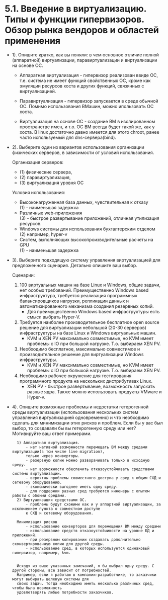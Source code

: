 # 5.1. Введение в виртуализацию. Типы и функции гипервизоров. Обзор рынка вендоров и областей применения
- 1). Опишите кратко, как вы поняли: в чем основное отличие полной (аппаратной) виртуализации, 
	паравиртуализации и виртуализации на основе ОС.
	 
	- Аппаратная виртуализация - гипервизор реализован ввиде ОС, т.е. система не 
	имеет функций свойственных ОС, кроме как эмуляции ресурсов хоста и 
	других функций, связянных с виртуализацией.  

	- Паравиртуализация - гипервизор запускается в среде обычной ОС. Помимо использования ВМашин, 
	можно ипользовать ОС хоста.   

	- Виртуализация на основе ОС - создание ВМ в изолированном пространстве имен, и т.о. ОС ВМ всегда будет
	такой же, как у хоста. В linux достаточно давно имеется для этого chroot, 
	ранее часто используемый для dns-сервера(bind).   
	
	
- 2). Выберите один из вариантов использования организации физических серверов, 
		в зависимости от условий использования.

	Организация серверов:  

	- (1) физические сервера,  
	- (2) паравиртуализация,  
	- (3) виртуализация уровня ОС   

	Условия использования:  
	
	- Высоконагруженная база данных, чувствительная к отказу  
		(1) - наименьшая задержка
	- Различные web-приложения  
		(3) - быстрое развертывание приложений, отличная утилизация ресурсов.  
	- Windows системы для использования бухгалтерским отделом  
		(2) например, hyper-v
	- Систем, выполняющих высокопроизводительные расчеты на GPU  
		(1) - наименьшая задержка
	
- 3). Выберите подходящую систему управления виртуализацией для предложенного сценария. Детально опишите ваш выбор.

    Сценарии:
    
    1. 100 виртуальных машин на базе Linux и Windows, общие задачи, нет особых требований. Преимущественно Windows based инфраструктура, 
    требуется реализация программных балансировщиков нагрузки, репликации данных и автоматизированного механизма создания резервных копий.  
        - Для преимущественно Windows based инфраструктуры есть смысл выбрать Hyper-V.
    2. Требуется наиболее производительное бесплатное open source решение для виртуализации небольшой (20-30 серверов) 
        инфраструктуры на базе Linux и Windows виртуальных машин.
        - KVM и XEN PV максимально совместимые, но КVM имеет проблемы с IO при большой нагрузке. Т.о. выбираем XEN PV.
    3. Необходимо бесплатное, максимально совместимое и производительное решение для виртуализации Windows инфраструктуры. 
        - KVM и XEN PV максимально совместимые, но КVM имеет проблемы с IO при большой нагрузке. Т.о. выбираем XEN PV.
    4. Необходимо рабочее окружение для тестирования программного продукта на нескольких дистрибутивах Linux. 
        - XEN PV - быcтрое развертывание, возможность запускать разные ядра.
        Также можно использовать продукты VMware и Hyper-v.
	
- 4). Опишите возможные проблемы и недостатки гетерогенной среды виртуализации 
(использования нескольких систем управления виртуализацией одновременно) 
и что необходимо сделать для минимизации этих рисков и проблем. 
Если бы у вас был выбор, то создавали бы вы гетерогенную среду или нет? 
Мотивируйте ваш ответ примерами.

        1) Аппаратная виртуализация.
            - нет нативной возможности перемещать ВМ между средами виртулизации(в том числе live migration), 
            только через конверторы.
            - резервную копию можно разворачивать только в исходную среду.
            - нет возможности обеспечить отказоустойчивать средствами системы виртуализации.
            - вероятны проблемы совместного доступа у сред к общим СХД и сетевому оборудованию.
            - экономически выгоднее иметь одну среду.
            - для поддержки разных сред требуются инженеры с опытом работы с обоими средами.
        2) Виртуализация средствами ОС.
            - проблемы будут схожими как и у аппартной виртуализации, за исключением пункта о совместном доступе
            к СХД и сетевому оборудования.
        
        Минимизация рисков
            - использование конверторов для перемещения ВМ между средами
            - использование средств отказоустойчивости на уровне БД и приложений.
            - при резервном копировании создавать дополнительно сконвертированную копию для другой среды.
            - использование сред, в которых используется одинаковый гипервизор, например, kvm.
        
        
        Исходя из выше указанных замечаний, я бы выбрал одну среду. С другой стороны, все зависит от потребностей. 
        Например, если я работаю в компании-разработчике, то заказчики могут выбирать целевую системы для 
        своих задач. Тогда необходимо иметь несколько различных сред, чтобы была возможность
        удовлетворять любые потребности заказчиков.
        


